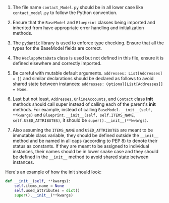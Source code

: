 1. The file name `contact_Model.py` should be in all lower case like `contact_model.py` to follow the Python convention.

2. Ensure that the `BaseModel` and `Blueprint` classes being imported and inherited from have appropriate error handling and initialization methods. 

3. The `pydantic` library is used to enforce type checking. Ensure that all the types for the BaseModel fields are correct. 

4. The `WeclappMetaData` class is used but not defined in this file, ensure it is defined elsewhere and correctly imported.

5. Be careful with mutable default arguments. `addresses: List[Addresses] = []` and similar declarations should be declared as follows to avoid shared state between instances: `addresses: Optional[List[Addresses]] = None`. 

6. Last but not least, `Addresses`, `OnlineAccounts`, and `Contact` class __init__ methods should call super instead of calling each of the parent's __init__ methods. For example, instead of calling `BaseModel.__init__(self, **kwargs)` and `Blueprint.__init__(self, self.ITEMS_NAME, self.USED_ATTRIBUTES)`, it should be `super().__init__(**kwargs)`.

7. Also assuming the `ITEMS_NAME` and `USED_ATTRIBUTES` are meant to be immutable class variable, they should be defined outside the `__init__` method and be named in all caps (according to PEP 8) to denote their status as constants. If they are meant to be assigned to individual instances, their names should be in lower snake case and they should be defined in the `__init__` method to avoid shared state between instances.

Here's an example of how the init should look:

```python
def __init__(self, **kwargs):
    self.items_name = None
    self.used_attributes = dict() 
    super().__init__(**kwargs)
```